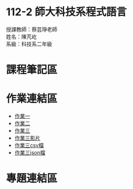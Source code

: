 # 112-2 師大科技系程式語言
授課教師：蔡芸琤老師  
姓名：陳芃屹  
系級：科技系二年級  
# 課程筆記區
# 作業連結區
- [作業一](陳芃屹_作業一.ipynb)
- [作業二](陳芃屹_作業二.ipynb)
- [作業三](陳芃屹_作業三.ipynb)
- [作業三影片](https://www.youtube.com/watch?v=Nw5aevNT1Bg)
- [作業三csv檔](https://github.com/cpy1126/112-2/blob/main/movie_info.csv)
- [作業三json檔](https://github.com/cpy1126/112-2/blob/main/movie_info.json)
# 專題連結區
